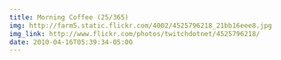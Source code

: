 ```yaml
---
title: Morning Coffee (25/365) 
img: http://farm5.static.flickr.com/4002/4525796218_21bb16eee8.jpg 
img_link: http://www.flickr.com/photos/twitchdotnet/4525796218/ 
date: 2010-04-16T05:39:34-05:00 
---
```

